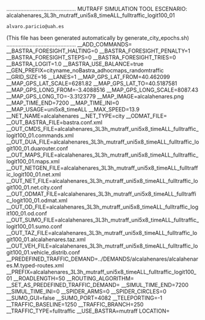 .............................................
    MUTRAFF SIMULATION TOOL
    ESCENARIO: alcalahenares_3L3h_mutraff_uni5x8_timeALL_fulltraffic_logit100_01

    alvaro.paricio@uah.es
(This file has been generated automatically by generate_city_epochs.sh)
.............................................
__ADD_COMMANDS=
__BASTRA_FORESIGHT_HALTING=0
__BASTRA_FORESIGHT_PENALTY=1
__BASTRA_FORESIGHT_STEPS=0
__BASTRA_FORESIGHT_TRIES=0
__BASTRA_LOGIT=1.0
__BASTRA_USE_BALANCE=true
__GEN_PREFIX=cityname_noBastra_adhocmaps_randomtraffic
__GRID_SIZE=16
__LANES=1
__MAP_GPS_LAT_FROM=40.462099
__MAP_GPS_LAT_SCALE=6281.82
__MAP_GPS_LAT_TO=40.5187581
__MAP_GPS_LONG_FROM=-3.4088516
__MAP_GPS_LONG_SCALE=8087.43
__MAP_GPS_LONG_TO=-3.3123779
__MAP_IMAGE=alcalahenares.png
__MAP_TIME_END=7200
__MAP_TIME_INI=0
__MAP_USAGE=uni5x8_timeALL
__MAX_SPEED=13.9
__NET_NAME=alcalahenares
__NET_TYPE=city
__ODMAT_FILE=
__OUT_BASTRA_FILE=bastra.conf.xml
__OUT_CMDS_FILE=alcalahenares_3L3h_mutraff_uni5x8_timeALL_fulltraffic_logit100_01.commands.xml
__OUT_DUA_FILE=alcalahenares_3L3h_mutraff_uni5x8_timeALL_fulltraffic_logit100_01.duarouter.conf
__OUT_MAPS_FILE=alcalahenares_3L3h_mutraff_uni5x8_timeALL_fulltraffic_logit100_01.maps.xml
__OUT_NETGEN_FILE=alcalahenares_3L3h_mutraff_uni5x8_timeALL_fulltraffic_logit100_01.net.xml
__OUT_NET_FILE=alcalahenares_3L3h_mutraff_uni5x8_timeALL_fulltraffic_logit100_01.net.city.conf
__OUT_ODMAT_FILE=alcalahenares_3L3h_mutraff_uni5x8_timeALL_fulltraffic_logit100_01.odmat.xml
__OUT_OD_FILE=alcalahenares_3L3h_mutraff_uni5x8_timeALL_fulltraffic_logit100_01.od.conf
__OUT_SUMO_FILE=alcalahenares_3L3h_mutraff_uni5x8_timeALL_fulltraffic_logit100_01.sumo.conf
__OUT_TAZ_FILE=alcalahenares_3L3h_mutraff_uni5x8_timeALL_fulltraffic_logit100_01.alcalahenares.taz.xml
__OUT_VEH_FILE=alcalahenares_3L3h_mutraff_uni5x8_timeALL_fulltraffic_logit100_01.vehicle_distrib.conf
__PREDEFINED_TRAFFIC_DEMAND=../DEMANDS/alcalahenares/alcalahenares.M.typed-routes.xml
__PREFIX=alcalahenares_3L3h_mutraff_uni5x8_timeALL_fulltraffic_logit100_01
__ROADLENGTH=50
__ROUTING_ALGORITHM=
__SET_AS_PREDEFINED_TRAFFIC_DEMAND=
__SIMUL_TIME_END=7200
__SIMUL_TIME_INI=0
__SPIDER_ARMS=0
__SPIDER_CIRCLES=0
__SUMO_GUI=false
__SUMO_PORT=4082
__TELEPORTING=-1
__TRAFFIC_BASELINE=1250
__TRAFFIC_BRANCH=250
__TRAFFIC_TYPE=fulltraffic
__USE_BASTRA=mutraff
LOCATION=    <location netOffset="-465343.12,-4479111.07" convBoundary="0.00,0.00,8087.43,6281.82" origBoundary="-3.408842,40.462103,-3.312420,40.518754" projParameter="+proj=utm +zone=30 +ellps=WGS84 +datum=WGS84 +units=m +no_defs"/>
